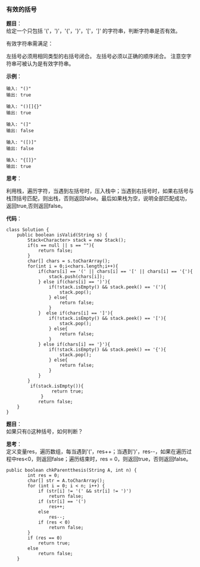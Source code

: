 ### 有效的括号   

**题目**：  
给定一个只包括 '('，')'，'{'，'}'，'['，']' 的字符串，判断字符串是否有效。

有效字符串需满足：

左括号必须用相同类型的右括号闭合。
左括号必须以正确的顺序闭合。
注意空字符串可被认为是有效字符串。   


**示例**： 

```  
输入: "()"  
输出: true   

输入: "()[]{}"  
输出: true  

输入: "(]"
输出: false  

输入: "([)]"
输出: false  

输入: "{[]}"
输出: true  
```  

**思考**：  

利用栈，遍历字符，当遇到左括号时，压入栈中；当遇到右括号时，如果右括号与栈顶括号匹配，则出栈，否则返回false。最后如果栈为空，说明全部匹配成功，返回true,否则返回false。  

**代码**：    

```   
class Solution {
    public boolean isValid(String s) {
        Stack<Character> stack = new Stack();
        if(s == null || s == ""){
            return false;
        }
        char[] chars = s.toCharArray();
        for(int i = 0;i<chars.length;i++){
            if(chars[i] == '(' || chars[i] == '[' || chars[i] == '{'){
                stack.push(chars[i]);
            } else if(chars[i] == ')'){
                if(!stack.isEmpty() && stack.peek() == '('){
                    stack.pop();
                } else{
                    return false;
                }
            }  else if(chars[i] == ']'){
                if(!stack.isEmpty() && stack.peek() == '['){
                    stack.pop();
                } else{
                    return false;
                }
            } else if(chars[i] == '}'){
                if(!stack.isEmpty() && stack.peek() == '{'){
                    stack.pop();
                } else{
                    return false;
                }
            }         
        }
         if(stack.isEmpty()){
                 return true;
             }   
            return false;
    }
}   
```  


**题目**：  
如果只有()这种括号，如何判断？  

**思考**：  
定义变量res，遍历数组，每当遇到'('，res++；当遇到')'，res--，如果在遍历过程中res<0，则返回false；遍历结束时，res = 0，则返回true，否则返回false。  

```  
public boolean chkParentthesis(String A, int n) {
		int res = 0;
		char[] str = A.toCharArray();
		for (int i = 0; i < n; i++) {
			if (str[i] != '(' && str[i] != ')')
				return false;
			if (str[i] == '(')
				res++;
			else
				res--;
			if (res < 0)
				return false;
		}
		if (res == 0)
			return true;
		else
			return false;
	}   
```
